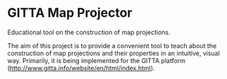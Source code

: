 # GITTA Map Projector
Educational tool on the construction of map projections.

The aim of this project is to provide a convenient tool to teach about the construction of map projections and their properties in an intuitive, visual way.
Primarily, it is being implemented for the GITTA platform (http://www.gitta.info/website/en/html/index.html).
